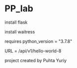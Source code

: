 # PP_lab

install flask

install waitress

requires
python_version = "3.7.8"

URL = /api/v1/hello-world-8

project created by Puhta Yuriy
